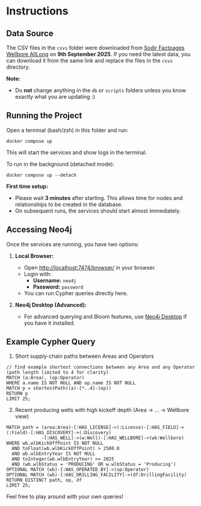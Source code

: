 # Instructions

## Data Source

The CSV files in the `csvs` folder were downloaded from [Sodir Factpages Wellbore AllLong](https://factpages.sodir.no/en/wellbore/TableView/AllLong) on **9th September 2025**. If you need the latest data, you can download it from the same link and replace the files in the `csvs` directory.

**Note:**

- Do **not** change anything in the `db` or `scripts` folders unless you know exactly what you are updating :)

## Running the Project

Open a terminal (bash/zsh) in this folder and run:

```
docker compose up
```

This will start the services and show logs in the terminal.

To run in the background (detached mode):

```
docker compose up --detach
```

**First time setup:**

- Please wait **3 minutes** after starting. This allows time for nodes and relationships to be created in the database.
- On subsequent runs, the services should start almost immediately.

## Accessing Neo4j

Once the services are running, you have two options:

1. **Local Browser:**

   - Open [http://localhost:7474/browser/](http://localhost:7474/browser/) in your browser.
   - Login with:
     - **Username:** `neo4j`
     - **Password:** `password`
   - You can run Cypher queries directly here.

2. **Neo4j Desktop (Advanced):**
   - For advanced querying and Bloom features, use [Neo4j Desktop](https://neo4j.com/docs/desktop/current/operations/connections/) if you have it installed.

## Example Cypher Query

1. Short supply-chain paths between Areas and Operators

```
// find example shortest connections between any Area and any Operator (path length limited to 4 for clarity)
MATCH (a:Area), (op:Operator)
WHERE a.name IS NOT NULL AND op.name IS NOT NULL
MATCH p = shortestPath((a)-[*..4]-(op))
RETURN p
LIMIT 25;

```

2. Recent producing wells with high kickoff depth (Area → … → Wellbore view)

```
MATCH path = (area:Area)-[:HAS_LICENSE]->(:License)-[:HAS_FIELD]->(:Field)-[:HAS_DISCOVERY]->(:Discovery)
             -[:HAS_WELL]->(w:Well)-[:HAS_WELLBORE]->(wb:Wellbore)
WHERE wb.wlbKickOffPoint IS NOT NULL
  AND toFloat(wb.wlbKickOffPoint) > 2500.0
  AND wb.wlbEntryYear IS NOT NULL
  AND toInteger(wb.wlbEntryYear) >= 2025
  AND (wb.wlbStatus = 'PRODUCING' OR w.wlbStatus = 'Producing')
OPTIONAL MATCH (wb)-[:WAS_OPERATED_BY]->(op:Operator)
OPTIONAL MATCH (wb)-[:HAS_DRILLING_FACILITY]->(df:DrillingFacility)
RETURN DISTINCT path, op, df
LIMIT 25;

```

Feel free to play around with your own queries!
